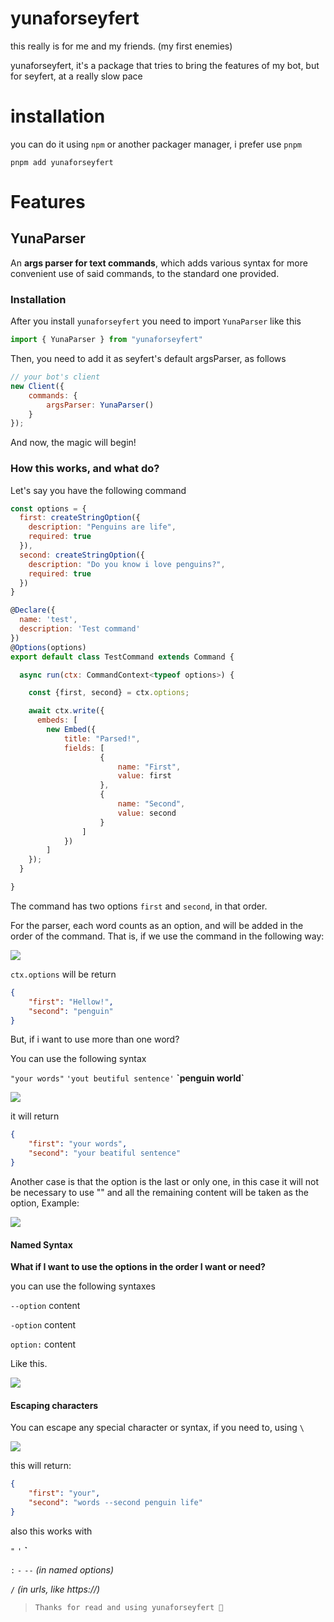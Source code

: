 # yunaforseyfert

this really is for me and my friends. (my first enemies)

yunaforseyfert, it's a package that tries to bring the features of my bot, but for seyfert, at a really slow pace

# installation 

you can do it using `npm` or another packager manager, i prefer use  `pnpm`

```
pnpm add yunaforseyfert
```

# Features

## YunaParser 

An **args parser for text commands**, which adds various syntax for more convenient use of said commands, to the standard one provided.

### Installation

After you install `yunaforseyfert` you need to import `YunaParser` like this

```js
import { YunaParser } from "yunaforseyfert"
```

Then, you need to add it as seyfert's default argsParser, as follows

```js
// your bot's client
new Client({ 
    commands: {
        argsParser: YunaParser()
    }
});
```

And now, the magic will begin!

### How this works, and what do?

Let's say you have the following command

```js
const options = {
  first: createStringOption({
    description: "Penguins are life",
    required: true
  }),
  second: createStringOption({
    description: "Do you know i love penguins?",
    required: true
  })
}

@Declare({
  name: 'test',
  description: 'Test command'
})
@Options(options)
export default class TestCommand extends Command {

  async run(ctx: CommandContext<typeof options>) { 

    const {first, second} = ctx.options;

    await ctx.write({
      embeds: [
        new Embed({
            title: "Parsed!",
            fields: [
                    {
                        name: "First",
                        value: first
                    },
                    {
                        name: "Second",
                        value: second
                    }
                ]
            })
        ]
    });
  }

}
```

The command has two options `first` and `second`, in that order.


For the parser, each word counts as an option, and will be added in the order of the command. That is, if we use the command in the following way:

<img src="https://i.imgur.com/xdpSRIg.png" />


`ctx.options` will be return 
```json
{
    "first": "Hellow!",
    "second": "penguin"
}
```

But, if i want to use more than one word?

You can use the following syntax

`"your words"` `'yout beutiful sentence'` **\`penguin world\`**

<img src="https://i.imgur.com/mB9Jgfp.png" />

it will return 

```json
{
    "first": "your words",
    "second": "your beatiful sentence"
}
```
Another case is that the option is the last or only one, in this case it will not be necessary to use "" and all the remaining content will be taken as the option, Example:

<img src="https://i.imgur.com/9zjO00U.png" />

#### Named Syntax

**What if I want to use the options in the order I want or need?**

you can use the following syntaxes

`--option` content

`-option` content

`option:` content

Like this.

<img src="https://i.imgur.com/6olfDEu.png" />

#### Escaping characters

You can escape any special character or syntax, if you need to, using `\`

<img src="https://i.imgur.com/xNMc1eu.png" />

this will return:

```json
{
    "first": "your",
    "second": "words --second penguin life"
}
```
also this works with 

`"` `'` **\`** 

`:` `-` `--` *(in named options)*

`/` *(in urls, like https://)*



> ```
> Thanks for read and using yunaforseyfert 🐧
> ```


